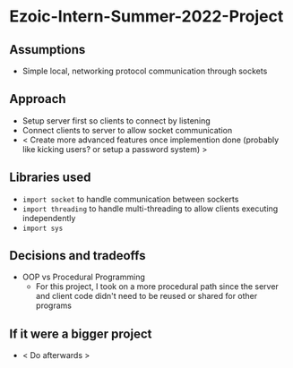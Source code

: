 # Ezoic-Intern-Summer-2022-Project

## Assumptions
 - Simple local, networking protocol communication through sockets 

## Approach
 - Setup server first so clients to connect by listening
 - Connect clients to server to allow socket communication
 - < Create more advanced features once implemention done (probably like kicking users? or setup a password system) >

## Libraries used
 - `import socket` to handle communication between sockerts
 - `import threading` to handle multi-threading to allow clients executing independently
 - `import sys` 

## Decisions and tradeoffs 
 - OOP vs Procedural Programming
   - For this project, I took on a more procedural path since the server and client code didn't need to be reused or shared for other programs

## If it were a bigger project 
 - < Do afterwards >

